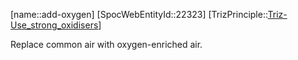 ﻿---
type: TrizPrincipleSub
aliases:
- add-oxygen
license: CC BY-SA 4.0
copyright: https://github.com/SpocWeb
IsDeleted: false
IsReadOnly: false
Confidential: public
tags: 
- Triz/Principle/Sub
---
[name::add-oxygen]
[SpocWebEntityId::22323]
[TrizPrinciple::[Triz-Use_strong_oxidisers](tech/Triz/Principle/Triz-Use_strong_oxidisers.md)]

Replace common air with oxygen-enriched air.
